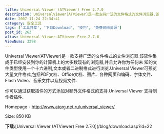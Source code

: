 ```yaml
---
title: Universal Viewer (ATViewer) Free 2.7.0
description: UniversalViewer(ATViewer)是一款支持广泛的文件格式的文件浏览器.该软件集成于已经安装到你的计算机上的大多数现有的浏览器,并且允许你为任何未知的文件类型使用一个十六进制,文本或者二进制格式进行浏览.UniversalViewer可预览大量文件格式,包括PDF文档、Office文档、图片、各种网页和编码、字体文件、FlashVideo、音乐文件以及视频文件.你可以通过获取插件的方式添加对额外文件格式的支持.UniversalViewer支持制作者插件.
date: 2007-11-24 22:34:41
category: 安全工具
tags: ['工具共享', '下载Download', '技巧', '免费网络资源']
post_id: 263
alias: Universal-Viewer-ATViewer-Free-2.7.0
ViewNums: 3298
---
```


Universal Viewer(ATViewer)是一款支持广泛的文件格式的文件浏览器.该软件集成于已经安装到你的计算机上的大多数现有的浏览器,并且允许你为任何未 知的文件类型使用一个十六进制,文本或者二进制格式进行浏览.Universal Viewer可预览大量文件格式,包括PDF文档、Office文档、图片、各种网页和编码、字体文件、Flash Video、音乐文件以及视频文件.

你可以通过获取插件的方式添加对额外文件格式的支持.Universal Viewer 支持制作者插件.

Homepage - <http://www.atorg.net.ru/universal_viewer/>

Size: 850 KB

**下载:**[Universal Viewer (ATViewer) Free 2.7.0](/blog/download.asp?id=22

